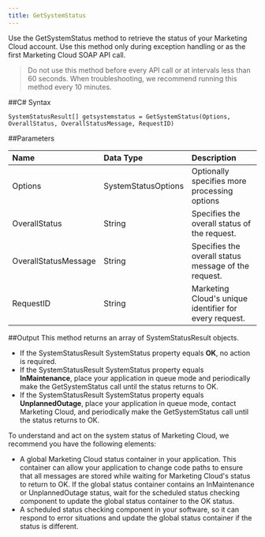 ```yaml
---
title: GetSystemStatus
---
```

Use the GetSystemStatus method to retrieve the status of your Marketing Cloud account. Use this method only during exception handling or as the first Marketing Cloud SOAP API call.
>Do not use this method before every API call or at intervals less than 60 seconds. When troubleshooting, we recommend running this method every 10 minutes.

##C# Syntax
```
SystemStatusResult[] getsystemstatus = GetSystemStatus(Options, OverallStatus, OverallStatusMessage, RequestID)
```

##Parameters
<table class="table table-hover"><thead align="left"><tr><th>Name</th><th>Data Type</th><th>Description</th></tr></thead><tbody>
<tr><td>Options</td><td>SystemStatusOptions</td><td>Optionally specifies more processing options</td></tr>
<tr><td>OverallStatus</td><td>String</td><td>Specifies the overall status of the request.</td></tr>
<tr><td>OverallStatusMessage</td><td>String</td><td>Specifies the overall status message of the request.</td></tr>
<tr><td>RequestID</td><td>String</td><td>Marketing Cloud's unique identifier for every request.</td></tr>
</tbody></table>

##Output
This method returns an array of SystemStatusResult objects.
<ul>
<li>If the SystemStatusResult SystemStatus property equals <strong>OK</strong>, no action is required.</li>
<li>If the SystemStatusResult SystemStatus property equals <strong>InMaintenance</strong>, place your application in queue mode and periodically make the GetSystemStatus call until the status returns to OK.</li>
<li>If the SystemStatusResult SystemStatus property equals <strong>UnplannedOutage</strong>, place your application in queue mode, contact Marketing Cloud, and periodically make the GetSystemStatus call until the status returns to OK.</li>
</ul>

To understand and act on the system status of Marketing Cloud, we recommend you have the following elements:
<ul>
<li>A global Marketing Cloud status container in your application. This container can allow your application to change code paths to ensure that all messages are stored while waiting for Marketing Cloud's status to return to OK. If the global status container contains an InMaintenance or UnplannedOutage status, wait for the scheduled status checking component to update the global status container to the OK status.</li>
<li>A scheduled status checking component in your software, so it can respond to error situations and update the global status container if the status is different.</li>
</ul>
